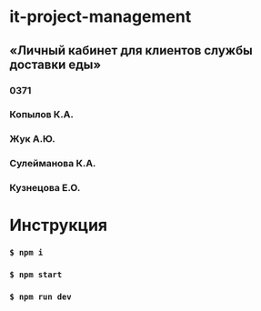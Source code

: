 # it-project-management
## «Личный кабинет для клиентов службы доставки еды»
### 0371
### Копылов К.А.
### Жук А.Ю.
### Сулейманова К.А.
### Кузнецова Е.О.

# Инструкция
### `$ npm i`
### `$ npm start`
### `$ npm run dev`